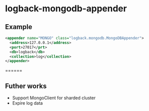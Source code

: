 logback-mongodb-appender
======
## Example
```xml
<appender name="MONGO" class="logback.mongodb.MongoDBAppender">
  <address>127.0.0.1</address>
  <port>27017</prt>
  <db>logback</db>
  <collection>log</collection>
</appender>
```
======
## Futher works
* Support MongoClient for sharded cluster
* Expire log data
